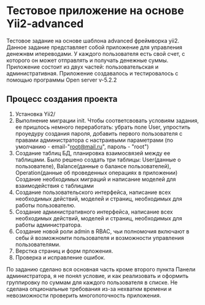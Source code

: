 Тестовое приложение на основе Yii2-advanced
===============================

Тестовое задание на основе шаблона advanced фреймворка yii2. Данное задание представляет собой приложение для управления
денежнвм ипереводами. У каждого пользователя есть свой счет, с которого он может отправлять и получать денежные суммы.
Приложение состоит из двух частей: пользовательская и административная.
Приложение создавалось и тестировалось с помощью программы Open server v-5.2.2

Процесс создания проекта
-------------------

1) Установка Yii2/
2) Выполнение миграции init. Чтобы соответсвовать условиям задания, ее пришлось немного переработать: убрать поле User,
упростить проуедуру создания пароля, добавить первого пользователя с правами администратора с настраивыми параметрами
(по умолчанию - email-"root@mail.ru", пароль - "root")
3) Создание таблиц БД, планировка взаимосвязей между ее таблицами. Было решено создать три таблицы:
User(данные о пользователе), Balance(данные о балансе пользователей), Operation(данные об проведенных операциях в приложении)
Создание необходимых миграций и написание моделей для взаимодействия с таблицами
4) Создание пользовательского интерфейса, написание всех необходимых действий, моделей и страниц, необходимых для
работы пользователю.
5) Создание административного интерфейса, написание всех необходимых действий, моделей и страниц, необходимых для
работы администратора.
6) Создание новой роли admin в RBAC, чьи полномочия включают в себы й возможномти пользователя и возможности управления
пользователями.
7) Верстка страниц и форм прложения.
8) Проверка и исправление ошибок.

По заданию сделано вся основная часть кроме второго пункта Панели администратора, я не понял условие, и как реализовать
  и оформить группировку по суммам для каждого пользователя в списке.
Не сделана опциональные требования из-за нехваткм времени и невозможности проверить многопоточность приложения.
